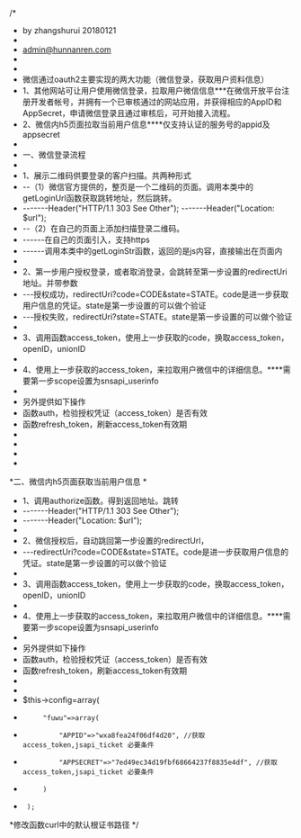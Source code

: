 /*
 * by zhangshurui 20180121
 *
 * admin@hunnanren.com
 *
 *
 * 微信通过oauth2主要实现的两大功能（微信登录，获取用户资料信息）
 * 1、其他网站可让用户使用微信登录，拉取用户微信信息***在微信开放平台注册开发者帐号，并拥有一个已审核通过的网站应用，并获得相应的AppID和AppSecret，申请微信登录且通过审核后，可开始接入流程。
 * 2、微信内h5页面拉取当前用户信息****仅支持认证的服务号的appid及appsecret
 *
 * 一、微信登录流程
 *
 *  1、展示二维码供要登录的客户扫描。共两种形式
 * --（1）微信官方提供的，整页是一个二维码的页面。调用本类中的getLoginUrl函数获取跳转地址，然后跳转。
 * -------Header("HTTP/1.1 303 See Other");
   -------Header("Location: $url");
 * --（2）在自己的页面上添加扫描登录二维码。
 * ------在自己的页面引入<script src="https://res.wx.qq.com/connect/zh_CN/htmledition/js/wxLogin.js"></script>，支持https
 * ------调用本类中的getLoginStr函数，返回的是js内容，直接输出在页面内
 *
 * 2、第一步用户授权登录，或者取消登录，会跳转至第一步设置的redirectUri地址。并带参数
 * ---授权成功，redirectUri?code=CODE&state=STATE。code是进一步获取用户信息的凭证。state是第一步设置的可以做个验证
 * ---授权失败，redirectUri?state=STATE。state是第一步设置的可以做个验证
 *
 * 3、调用函数access_token，使用上一步获取的code，换取access_token，openID，unionID
 *
 * 4、使用上一步获取的access_token，来拉取用户微信中的详细信息。****需要第一步scope设置为snsapi_userinfo
 *
 * 另外提供如下操作
 * 函数auth，检验授权凭证（access_token）是否有效
 * 函数refresh_token，刷新access_token有效期
 *
 *
 *
 *
 *二、微信内h5页面获取当前用户信息
 *
 * 1、调用authorize函数。得到返回地址。跳转
 * -------Header("HTTP/1.1 303 See Other");
 * -------Header("Location: $url");
 *
 * 2、微信授权后，自动跳回第一步设置的redirectUrl，
 * ---redirectUri?code=CODE&state=STATE。code是进一步获取用户信息的凭证。state是第一步设置的可以做个验证
 *
 * 3、调用函数access_token，使用上一步获取的code，换取access_token，openID，unionID
 *
 * 4、使用上一步获取的access_token，来拉取用户微信中的详细信息。****需要第一步scope设置为snsapi_userinfo
 *
 * 另外提供如下操作
 * 函数auth，检验授权凭证（access_token）是否有效
 * 函数refresh_token，刷新access_token有效期
 *
 *
 * $this->config=array(
 *          "fuwu"=>array(
 *              "APPID"=>"wxa8fea24f06df4d20", //获取access_token,jsapi_ticket 必要条件
 *              "APPSECRET"=>"7ed49ec34d19fbf68664237f8835e4df", //获取access_token,jsapi_ticket 必要条件
 *          )
 *      );
 *修改函数curl中的默认根证书路径
 */